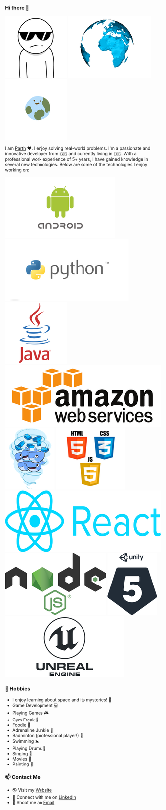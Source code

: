 ### Hi there 👋

<!--
**ppat94/ppat94** is a ✨ _special_ ✨ repository because its `README.md` (this file) appears on your GitHub profile.
-->
<p float="center">
    <img src="https://raw.githubusercontent.com/ppat94/ppat94/master/assets/cool.gif"  height="200" />
    <img src="https://raw.githubusercontent.com/ppat94/ppat94/master/assets/unnamed.gif"  height="200" />
    <img src="https://raw.githubusercontent.com/ppat94/ppat94/master/assets/source.gif"  height="200" />
</p>

I am [Parth](http://www.parthpatel.co.uk) :heart:. I enjoy solving real-world problems. I'm a passionate and innovative developer from :uk: and currently living in :us:. With a professional work experience of 5+ years, I have gained knowledge in several new technologies. Below are some of the technologies I enjoy working on:

<p float="left">
    <img src="https://raw.githubusercontent.com/ppat94/ppat94/master/assets/android_evolution.gif"  height="200" />
    <img src="https://raw.githubusercontent.com/ppat94/ppat94/master/assets/python.png"  height="200" />
    <img src="https://raw.githubusercontent.com/ppat94/ppat94/master/assets/java_logo.png"  height="200" />
    <img src="https://raw.githubusercontent.com/ppat94/ppat94/master/assets/amazonws.png"  height="200" />
    <img src="https://raw.githubusercontent.com/ppat94/ppat94/master/assets/docker.gif"  height="200" />
    <img src="https://raw.githubusercontent.com/ppat94/ppat94/master/assets/html-css-js.png"  height="200" />
    <img src="https://raw.githubusercontent.com/ppat94/ppat94/master/assets/react_logo.png"  height="200" />
    <img src="https://raw.githubusercontent.com/ppat94/ppat94/master/assets/nodejs.png"  height="200" />
    <img src="https://raw.githubusercontent.com/ppat94/ppat94/master/assets/unity_5_logo.svg"  height="200" />
    <img src="https://raw.githubusercontent.com/ppat94/ppat94/master/assets/unreal.png"  height="200" />
</p>

### :basketball: Hobbies
  - I enjoy learning about space and its mysteries! :telescope:
  - Game Development :computer:
  - Playing Games :video_game:
  - Gym Freak :muscle:
  - Foodie :pizza:
  - Adrenaline Junkie :runner:
  - Badminton (professional player!) :badminton:
  - Swimming :swimmer:
  - Playing Drums :drum:
  - Singing :musical_note:
  - Movies :movie_camera:
  - Painting :sunrise_over_mountains:

### :mailbox: Contact Me

- :earth_americas: Visit my [Website](http://www.parthpatel.co.uk)
- :link: Connect with me on [LinkedIn](https://www.linkedin.com/in/parthpatel1994)
- :email: Shoot me an [Email](mailto:parthpatel_1994@yahoo.co.uk)

